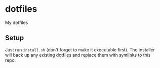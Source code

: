 # dotfiles
My dotfiles

## Setup
Just run `install.sh` (don't forget to make it executable first).
The installer will back up any existing dotfiles and replace them with symlinks to this repo.
